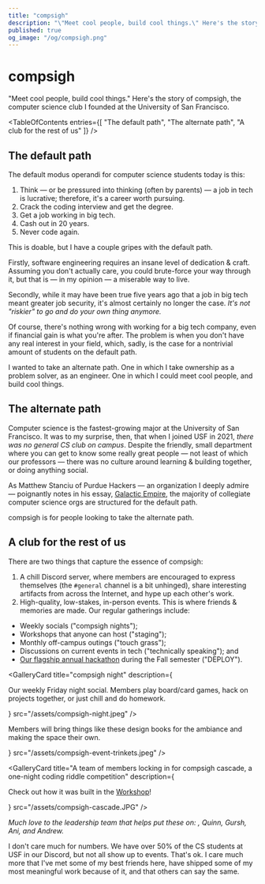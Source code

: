 ```yaml
---
title: "compsigh"
description: "\"Meet cool people, build cool things.\" Here's the story of compsigh, the computer science club I founded at the University of San Francisco."
published: true
og_image: "/og/compsigh.png"
---
```


# compsigh

"Meet cool people, build cool things." Here's the story of compsigh, the computer science club I founded at the University of San Francisco.

<TableOfContents
  entries={[
    "The default path",
    "The alternate path",
    "A club for the rest of us"
  ]}
/>

<Spacer size={16} />

## The default path

The default modus operandi for computer science students today is this:

1. Think — or be pressured into thinking (often by parents) — a job in tech is lucrative; therefore, it's a career worth pursuing.
2. Crack the coding interview and get the degree.
3. Get a job working in big tech.
4. Cash out in 20 years.
5. Never code again.

This is doable, but I have a couple gripes with the default path.

Firstly, software engineering requires an insane level of dedication & craft. Assuming you don't actually care, you could brute-force your way through it, but that is — in my opinion — a miserable way to live.

Secondly, while it may have been true five years ago that a job in big tech meant greater job security, it's almost certainly no longer the case. *It's not "riskier" to go and do your own thing anymore.*

Of course, there's nothing wrong with working for a big tech company, even if financial gain is what you're after. The problem is when you don't have any real interest in your field, which, sadly, is the case for a nontrivial amount of students on the default path.

I wanted to take an alternate path. One in which I take ownership as a problem solver, as an engineer. One in which I could meet cool people, and build cool things.

## The alternate path

Computer science is the fastest-growing major at the University of San Francisco. It was to my surprise, then, that when I joined USF in 2021, *there was no general CS club on campus*. Despite the friendly, small department where you can get to know some really great people — not least of which our professors — there was no culture around learning & building together, or doing anything social.

As Matthew Stanciu of Purdue Hackers — an organization I deeply admire — poignantly notes in his essay, [Galactic Empire](https://blog.purduehackers.com/posts/galactic-empire), the majority of collegiate computer science orgs are structured for the default path.

compsigh is for people looking to take the alternate path.

## A club for the rest of us

There are two things that capture the essence of compsigh:

1. A chill Discord server, where members are encouraged to express themselves (the `#general` channel is a bit unhinged), share interesting artifacts from across the Internet, and hype up each other's work.
2. High-quality, low-stakes, in-person events. This is where friends & memories are made. Our regular gatherings include:

- Weekly socials ("compsigh nights");
- Workshops that anyone can host ("staging");
- Monthly off-campus outings ("touch grass");
- Discussions on current events in tech ("technically speaking"); and
- [Our flagship annual hackathon](/projects/deploy23) during the Fall semester ("DEPLOY").

<Spacer size={32} />

<GalleryCard
  title="compsigh night"
  description={<p>Our weekly Friday night social. Members play board/card games, hack on projects together, or just chill and do homework.</p>}
  src="/assets/compsigh-night.jpeg"
/>

<Spacer size={32} />

<Grid columns={2}>
  <div>
    <GalleryCard
      title="touch grass: escape room"
      src="/assets/compsigh-escape-room.jpeg"
    />
    <Spacer size={16} />
    <GalleryCard
      title="touch grass: bowling"
      src="/assets/compsigh-bowling.jpeg"
    />
    <Spacer size={16} />
    <GalleryCard
      title="Impromptu study session"
      src="/assets/compsigh-impromptu-study-sesh.jpeg"
    />
  </div>
  <div>
    <GalleryCard
      title="study night"
      src="/assets/compsigh-study-night.jpeg"
    />
    <Spacer size={16} />
    <GalleryCard
      title="compsigh night decorations"
      description={<p>Members will bring things like these design books for the ambiance and making the space their own.</p>}
      src="/assets/compsigh-event-trinkets.jpeg"
    />
    <Spacer size={16} />
    <GalleryCard
      title="Food made by members for compsigh night"
      src="/assets/compsigh-night-food.jpeg"
    />
  </div>
</Grid>

<Spacer size={16} />

<GalleryCard
  title="A team of members locking in for compsigh cascade, a one-night coding riddle competition"
  description={<p>Check out how it was built in the <a href="/workshop">Workshop</a>!</p>}
  src="/assets/compsigh-cascade.JPG"
/>

<Spacer size={16} />

*Much love to the leadership team that helps put these on: <Mention name="Jet" avatar="/avatars/jet.jpg" link="https://jetpham.com" />, Quinn, Gursh, Ani, and Andrew.*

<Spacer size={32} />

I don't care much for numbers. We have over 50% of the CS students at USF in our Discord, but not all show up to events. That's ok. I care much more that I've met some of my best friends here, have shipped some of my most meaningful work because of it, and that others can say the same.
